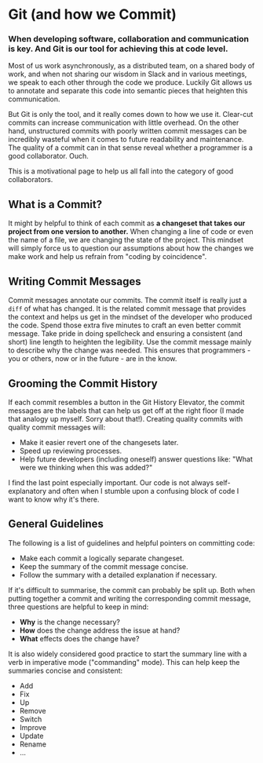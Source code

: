 # Git (and how we Commit)

### When developing software, collaboration and communication is key. And Git is our tool for achieving this at code level.

Most of us work asynchronously, as a distributed team, on a shared body of work, and when not sharing our wisdom in Slack and in various meetings, we speak to each other through the code we produce. Luckily Git allows us to annotate and separate this code into semantic pieces that heighten this communication.

But Git is only the tool, and it really comes down to how we use it. Clear-cut commits can increase communication with little overhead. On the other hand, unstructured commits with poorly written commit messages can be incredibly wasteful when it comes to future readability and maintenance. The quality of a commit can in that sense reveal whether a programmer is a good collaborator. Ouch.

This is a motivational page to help us all fall into the category of good collaborators.

## What is a Commit?

It might by helpful to think of each commit as **a changeset that takes our project from one version to another.** When changing a line of code or even the name of a file, we are changing the state of the project. This mindset will simply force us to question our assumptions about how the changes we make work and help us refrain from "coding by coincidence".

## Writing Commit Messages

Commit messages annotate our commits. The commit itself is really just a `diff` of what has changed. It is the related commit message that provides the context and helps us get in the mindset of the developer who produced the code. Spend those extra five minutes to craft an even better commit message. Take pride in doing spellcheck and ensuring a consistent (and short) line length to heighten the legibility. Use the commit message mainly to describe why the change was needed. This ensures that programmers - you or others, now or in the future - are in the know.

## Grooming the Commit History

If each commit resembles a button in the Git History Elevator, the commit messages are the labels that can help us get off at the right floor (I made that analogy up myself. Sorry about that!). Creating quality commits with quality commit messages will:

* Make it easier revert one of the changesets later.
* Speed up reviewing processes.
* Help future developers (including oneself) answer questions like: "What were we thinking when this was added?"

I find the last point especially important. Our code is not always self-explanatory and often when I stumble upon a confusing block of code I want to know why it's there.

## General Guidelines

The following is a list of guidelines and helpful pointers on committing code:

- Make each commit a logically separate changeset.
- Keep the summary of the commit message concise.
- Follow the summary with a detailed explanation if necessary.

If it's difficult to summarise, the commit can probably be split up.
Both when putting together a commit and writing the corresponding commit message, three questions are helpful to keep in mind:

* **Why** is the change necessary?
* **How** does the change address the issue at hand?
* **What** effects does the change have?

It is also widely considered good practice to start the summary line with a verb in imperative mode ("commanding" mode). This can help keep the summaries concise and consistent:

* Add
* Fix
* Up
* Remove
* Switch
* Improve
* Update
* Rename
* ...
